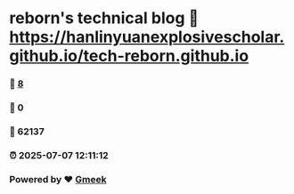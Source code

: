 # reborn's technical blog :link: https://hanlinyuanexplosivescholar.github.io/tech-reborn.github.io 
### :page_facing_up: [8](https://hanlinyuanexplosivescholar.github.io/tech-reborn.github.io/tag.html) 
### :speech_balloon: 0 
### :hibiscus: 62137 
### :alarm_clock: 2025-07-07 12:11:12 
### Powered by :heart: [Gmeek](https://github.com/Meekdai/Gmeek)
